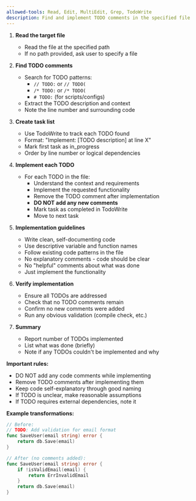 ```yaml
---
allowed-tools: Read, Edit, MultiEdit, Grep, TodoWrite
description: Find and implement TODO comments in the specified file
---
```


1. **Read the target file**
   - Read the file at the specified path
   - If no path provided, ask user to specify a file

2. **Find TODO comments**
   - Search for TODO patterns:
     - `// TODO:` or `// TODO(`
     - `/* TODO:` or `/* TODO(`
     - `# TODO:` (for scripts/configs)
   - Extract the TODO description and context
   - Note the line number and surrounding code

3. **Create task list**
   - Use TodoWrite to track each TODO found
   - Format: "Implement: [TODO description] at line X"
   - Mark first task as in_progress
   - Order by line number or logical dependencies

4. **Implement each TODO**
   - For each TODO in the file:
     - Understand the context and requirements
     - Implement the requested functionality
     - Remove the TODO comment after implementation
     - **DO NOT add any new comments**
     - Mark task as completed in TodoWrite
     - Move to next task

5. **Implementation guidelines**
   - Write clean, self-documenting code
   - Use descriptive variable and function names
   - Follow existing code patterns in the file
   - No explanatory comments - code should be clear
   - No "helpful" comments about what was done
   - Just implement the functionality

6. **Verify implementation**
   - Ensure all TODOs are addressed
   - Check that no TODO comments remain
   - Confirm no new comments were added
   - Run any obvious validation (compile check, etc.)

7. **Summary**
   - Report number of TODOs implemented
   - List what was done (briefly)
   - Note if any TODOs couldn't be implemented and why

**Important rules:**
- DO NOT add any code comments while implementing
- Remove TODO comments after implementing them
- Keep code self-explanatory through good naming
- If TODO is unclear, make reasonable assumptions
- If TODO requires external dependencies, note it

**Example transformations:**
```go
// Before:
// TODO: Add validation for email format
func SaveUser(email string) error {
    return db.Save(email)
}

// After (no comments added):
func SaveUser(email string) error {
    if !isValidEmail(email) {
        return ErrInvalidEmail
    }
    return db.Save(email)
}
```
